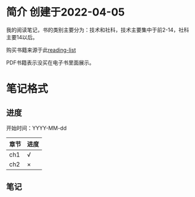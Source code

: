 # 简介 创建于2022-04-05

我的阅读笔记，书的类别主要分为：技术和社科，技术主要集中于前2-14，社科主要14以后。



购买书籍来源于此[reading-list](https://xiaozhiliaoo.github.io/reading-list/)

PDF书籍表示没买在电子书里面展示。

# 笔记格式

## 进度

开始时间：YYYY-MM-dd

| 章节 | 进度 |
| ---- | ---- |
| ch1  | √    |
| ch2  | ×    |

## 笔记